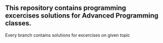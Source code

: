 ## This repository contains programming excercises solutions for Advanced Programming classes.

Every branch contains solutions for excercises on given topic
